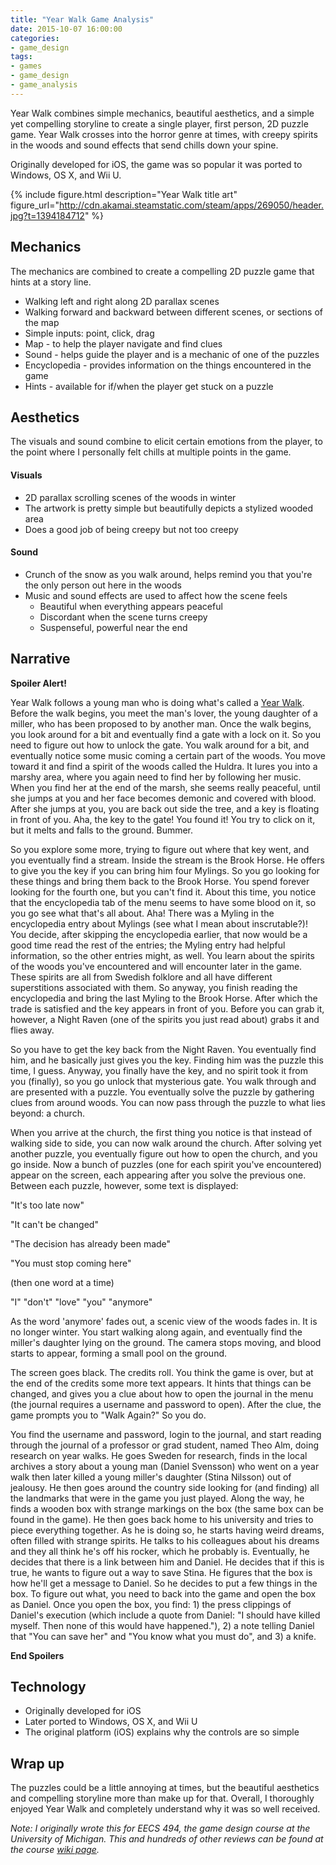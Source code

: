 ```yaml
---
title: "Year Walk Game Analysis"
date: 2015-10-07 16:00:00
categories:
- game_design
tags:
- games
- game_design
- game_analysis
---
```


Year Walk combines simple mechanics, beautiful aesthetics, and a simple yet compelling storyline to create a single player, first person, 2D puzzle game. Year Walk crosses into the horror genre at times, with creepy spirits in the woods and sound effects that send chills down your spine.

<!--more-->

Originally developed for iOS, the game was so popular it was ported to Windows, OS X, and Wii U.

{% include figure.html description="Year Walk title art" figure_url="http://cdn.akamai.steamstatic.com/steam/apps/269050/header.jpg?t=1394184712" %}


## Mechanics
The mechanics are combined to create a compelling 2D puzzle game that hints at a story line.

- Walking left and right along 2D parallax scenes  
- Walking forward and backward between different scenes, or sections of the map  
- Simple inputs: point, click, drag  
- Map - to help the player navigate and find clues  
- Sound - helps guide the player and is a mechanic of one of the puzzles  
- Encyclopedia - provides information on the things encountered in the game  
- Hints - available for if/when the player get stuck on a puzzle  


## Aesthetics
The visuals and sound combine to elicit certain emotions from the player, to the point where I personally felt chills at multiple points in the game.

#### Visuals
- 2D parallax scrolling scenes of the woods in winter  
- The artwork is pretty simple but beautifully depicts a stylized wooded area  
- Does a good job of being creepy but not too creepy  

#### Sound
- Crunch of the snow as you walk around, helps remind you that you're the only person out here in the woods  
- Music and sound effects are used to affect how the scene feels  
  - Beautiful when everything appears peaceful
  - Discordant when the scene turns creepy
  - Suspenseful, powerful near the end

## Narrative
**Spoiler Alert!**

Year Walk follows a young man who is doing what's called a [Year Walk][year-walk-swedish-wikipedia]. Before the walk begins, you meet the man's lover, the young daughter of a miller, who has been proposed to by another man. Once the walk begins, you look around for a bit and eventually find a gate with a lock on it. So you need to figure out how to unlock the gate. You walk around for a bit, and eventually notice some music coming a certain part of the woods. You move toward it and find a spirit of the woods called the Huldra. It lures you into a marshy area, where you again need to find her by following her music. When you find her at the end of the marsh, she seems really peaceful, until she jumps at you and her face becomes demonic and covered with blood. After she jumps at you, you are back out side the tree, and a key is floating in front of you. Aha, the key to the gate! You found it! You try to click on it, but it melts and falls to the ground. Bummer.

So you explore some more, trying to figure out where that key went, and you eventually find a stream. Inside the stream is the Brook Horse. He offers to give you the key if you can bring him four Mylings. So you go looking for these things and bring them back to the Brook Horse. You spend forever looking for the fourth one, but you can't find it. About this time, you notice that the encyclopedia tab of the menu seems to have some blood on it, so you go see what that's all about. Aha! There was a Myling in the encyclopedia entry about Mylings (see what I mean about inscrutable?)! You decide, after skipping the encyclopedia earlier, that now would be a good time read the rest of the entries; the Myling entry had helpful information, so the other entries might, as well. You learn about the spirits of the woods you've encountered and will encounter later in the game. These spirits are all from Swedish folklore and all have different superstitions associated with them. So anyway, you finish reading the encyclopedia and bring the last Myling to the Brook Horse. After which the trade is satisfied and the key appears in front of you. Before you can grab it, however, a Night Raven (one of the spirits you just read about) grabs it and flies away.

So you have to get the key back from the Night Raven. You eventually find him, and he basically just gives you the key. Finding him was the puzzle this time, I guess. Anyway, you finally have the key, and no spirit took it from you (finally), so you go unlock that mysterious gate. You walk through and are presented with a puzzle. You eventually solve the puzzle by gathering clues from around woods. You can now pass through the puzzle to what lies beyond: a church.

When you arrive at the church, the first thing you notice is that instead of walking side to side, you can now walk around the church. After solving yet another puzzle, you eventually figure out how to open the church, and you go inside. Now a bunch of puzzles (one for each spirit you've encountered) appear on the screen, each appearing after you solve the previous one. Between each puzzle, however, some text is displayed:

"It's too late now"

"It can't be changed"

"The decision has already been made"

"You must stop coming here"

(then one word at a time)

"I" "don't" "love" "you" "anymore"

As the word 'anymore' fades out, a scenic view of the woods fades in. It is no longer winter. You start walking along again, and eventually find the miller's daughter lying on the ground. The camera stops moving, and blood starts to appear, forming a small pool on the ground.

The screen goes black. The credits roll. You think the game is over, but at the end of the credits some more text appears. It hints that things can be changed, and gives you a clue about how to open the journal in the menu (the journal requires a username and password to open). After the clue, the game prompts you to "Walk Again?" So you do.

You find the username and password, login to the journal, and start reading through the journal of a professor or grad student, named Theo Alm, doing research on year walks. He goes Sweden for research, finds in the local archives a story about a young man (Daniel Svensson) who went on a year walk then later killed a young miller's daughter (Stina Nilsson) out of jealousy. He then goes around the country side looking for (and finding) all the landmarks that were in the game you just played. Along the way, he finds a wooden box with strange markings on the box (the same box can be found in the game). He then goes back home to his university and tries to piece everything together. As he is doing so, he starts having weird dreams, often filled with strange spirits. He talks to his colleagues about his dreams and they all think he's off his rocker, which he probably is. Eventually, he decides that there is a link between him and Daniel. He decides that if this is true, he wants to figure out a way to save Stina. He figures that the box is how he'll get a message to Daniel. So he decides to put a few things in the box. To figure out what, you need to back into the game and open the box as Daniel. Once you open the box, you find: 1) the press clippings of Daniel's execution (which include a quote from Daniel: "I should have killed myself. Then none of this would have happened."), 2) a note telling Daniel that "You can save her" and "You know what you must do", and 3) a knife.

**End Spoilers**

## Technology
- Originally developed for iOS  
- Later ported to Windows, OS X, and Wii U  
- The original platform (iOS) explains why the controls are so simple  

## Wrap up
The puzzles could be a little annoying at times, but the beautiful aesthetics and compelling storyline more than make up for that. Overall, I thoroughly enjoyed Year Walk and completely understand why it was so well received.


*Note: I originally wrote this for EECS 494, the game design course at the University of Michigan. This and hundreds of other reviews can be found at the course [wiki page][494-gamewiki].*


[year-walk-title-image]: http://cdn.akamai.steamstatic.com/steam/apps/269050/header.jpg?t=1394184712
[year-walk-swedish-wikipedia]: https://en.wikipedia.org/wiki/%C3%85rsg%C3%A5ng
[494-gamewiki]: https://web.eecs.umich.edu/~gameprof/gamewiki/index.php/Main_Page
